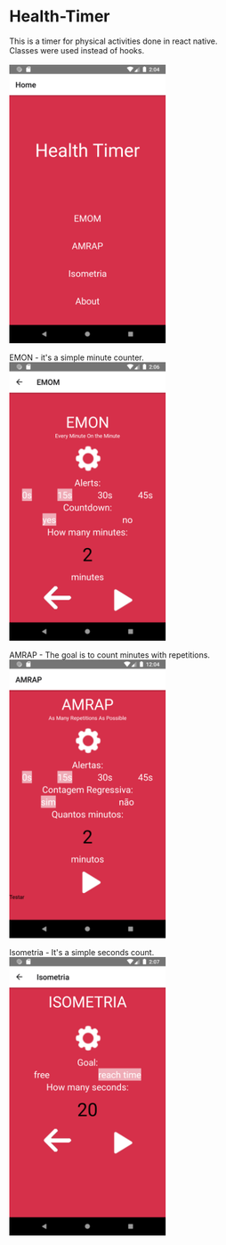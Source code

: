 # Health-Timer
This is a timer for physical activities done in react native. </br>
Classes were used instead of hooks.</br></br>
<img src="src/sreens/ScreenImage/home.png" height="500"/></br>

EMON - it's a simple minute counter.</br>
<img src="src/sreens/ScreenImage/emon.png" height="500"/></br>

AMRAP - The goal is to count minutes with repetitions.</br>
<img src="src/sreens/ScreenImage/amrap.png" height="500"/></br>

Isometria - It's a simple seconds count.</br>
<img src="src/sreens/ScreenImage/isometria.png" height="500"/></br>
